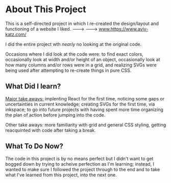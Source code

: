 # About This Project
This is a self-directed project in which I re-created the design/layout and functioning of a website I liked.
---> --->  www.https://www.aviv-katz.com/

I did the entire project wth _nearly_ no looking at the original code.

Occasions where I did look at the code were: to find exact colors, occasionally look at width and/or height of an object, occasionally look at how many columns and/or rows were in a grid, and realizing SVGs were being used after attempting to re-create things in pure CSS. 

## What Did I learn?
<u>Major take aways:</u> implenting React for the first time, noticing some gaps or uncertainties in current knowledge; creating SVGs for the first time, via inkspace; to go into future projects with having spent more time organizing the plan of action before jumping into the code.

Other take aways: more familiarity with grid and general CSS styling, getting reacquinted with code after taking a break.

## What To Do Now?
The code in this project is by no means perfect but I didn't want to get bogged down by trying to acheive perfection as I'm learning; instead, I wanted to make sure I followed the project through to the end and to take what I've learned from this project, into the next one. 
